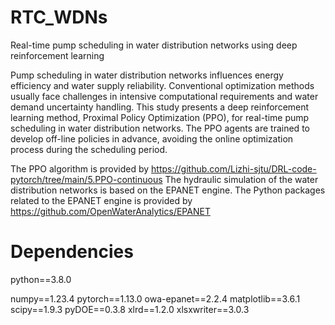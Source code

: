 # RTC_WDNs
Real-time pump scheduling in water distribution networks using deep reinforcement learning

Pump scheduling in water distribution networks influences energy efficiency and water supply reliability. Conventional optimization methods usually face challenges in intensive computational requirements and water demand uncertainty handling. This study presents a deep reinforcement learning method, Proximal Policy Optimization (PPO), for real-time pump scheduling in water distribution networks. The PPO agents are trained to develop off-line policies in advance, avoiding the online optimization process during the scheduling period. 

The PPO algorithm is provided by https://github.com/Lizhi-sjtu/DRL-code-pytorch/tree/main/5.PPO-continuous
The hydraulic simulation of the water distribution networks is based on the EPANET engine. The Python packages related to the EPANET engine is provided by https://github.com/OpenWaterAnalytics/EPANET

# Dependencies
python==3.8.0

numpy==1.23.4
pytorch==1.13.0
owa-epanet==2.2.4
matplotlib==3.6.1
scipy==1.9.3
pyDOE==0.3.8
xlrd==1.2.0
xlsxwriter==3.0.3



